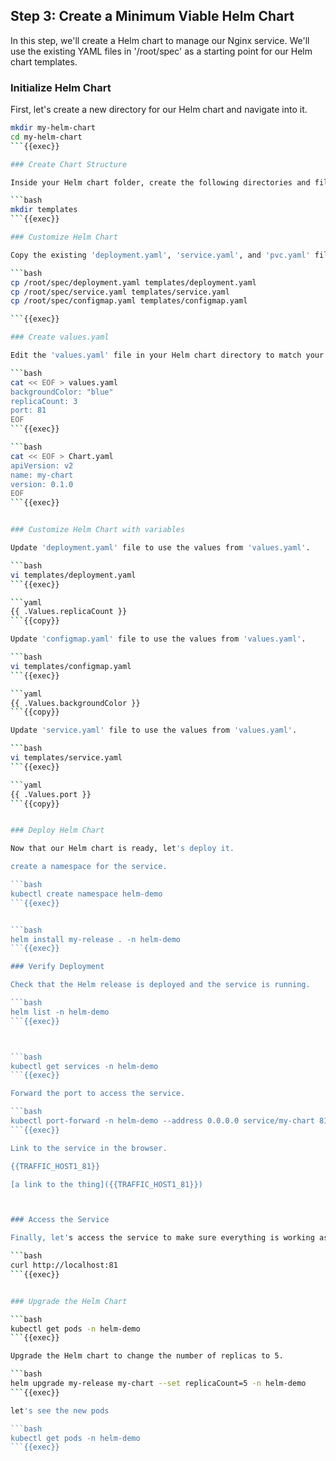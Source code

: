 ## Step 3: Create a Minimum Viable Helm Chart

In this step, we'll create a Helm chart to manage our Nginx service. We'll use the existing YAML files in '/root/spec' as a starting point for our Helm chart templates.

### Initialize Helm Chart

First, let's create a new directory for our Helm chart and navigate into it.

```bash
mkdir my-helm-chart
cd my-helm-chart
```{{exec}}

### Create Chart Structure

Inside your Helm chart folder, create the following directories and files:

```bash
mkdir templates
```{{exec}}

### Customize Helm Chart

Copy the existing 'deployment.yaml', 'service.yaml', and 'pvc.yaml' files from '/root/spec' into the 'templates' directory.

```bash
cp /root/spec/deployment.yaml templates/deployment.yaml
cp /root/spec/service.yaml templates/service.yaml
cp /root/spec/configmap.yaml templates/configmap.yaml

```{{exec}}

### Create values.yaml

Edit the 'values.yaml' file in your Helm chart directory to match your specific needs. For example, you can specify the image and tag you want to use.

```bash
cat << EOF > values.yaml
backgroundColor: "blue"
replicaCount: 3
port: 81
EOF
```{{exec}}

```bash
cat << EOF > Chart.yaml
apiVersion: v2
name: my-chart
version: 0.1.0
EOF
```{{exec}}


### Customize Helm Chart with variables

Update 'deployment.yaml' file to use the values from 'values.yaml'.

```bash
vi templates/deployment.yaml
```{{exec}}

```yaml
{{ .Values.replicaCount }}
```{{copy}}

Update 'configmap.yaml' file to use the values from 'values.yaml'.

```bash
vi templates/configmap.yaml
```{{exec}}

```yaml
{{ .Values.backgroundColor }}
```{{copy}}

Update 'service.yaml' file to use the values from 'values.yaml'.

```bash
vi templates/service.yaml
```{{exec}}

```yaml
{{ .Values.port }}
```{{copy}}


### Deploy Helm Chart

Now that our Helm chart is ready, let's deploy it.

create a namespace for the service.

```bash
kubectl create namespace helm-demo
```{{exec}}


```bash
helm install my-release . -n helm-demo
```{{exec}}

### Verify Deployment

Check that the Helm release is deployed and the service is running.

```bash
helm list -n helm-demo
```{{exec}}



```bash
kubectl get services -n helm-demo
```{{exec}}

Forward the port to access the service.

```bash
kubectl port-forward -n helm-demo --address 0.0.0.0 service/my-chart 81:81 &
```{{exec}}

Link to the service in the browser.

{{TRAFFIC_HOST1_81}}

[a link to the thing]({{TRAFFIC_HOST1_81}})



### Access the Service

Finally, let's access the service to make sure everything is working as expected.

```bash
curl http://localhost:81
```{{exec}}


### Upgrade the Helm Chart

```bash
kubectl get pods -n helm-demo
```{{exec}}

Upgrade the Helm chart to change the number of replicas to 5.

```bash
helm upgrade my-release my-chart --set replicaCount=5 -n helm-demo
```{{exec}}

let's see the new pods

```bash
kubectl get pods -n helm-demo
```{{exec}}